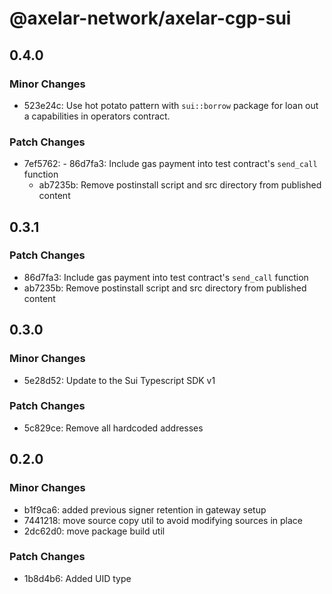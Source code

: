 # @axelar-network/axelar-cgp-sui

## 0.4.0

### Minor Changes

-   523e24c: Use hot potato pattern with `sui::borrow` package for loan out a capabilities in operators contract.

### Patch Changes

-   7ef5762: - 86d7fa3: Include gas payment into test contract's `send_call` function
    -   ab7235b: Remove postinstall script and src directory from published content

## 0.3.1

### Patch Changes

-   86d7fa3: Include gas payment into test contract's `send_call` function
-   ab7235b: Remove postinstall script and src directory from published content

## 0.3.0

### Minor Changes

-   5e28d52: Update to the Sui Typescript SDK v1

### Patch Changes

-   5c829ce: Remove all hardcoded addresses

## 0.2.0

### Minor Changes

-   b1f9ca6: added previous signer retention in gateway setup
-   7441218: move source copy util to avoid modifying sources in place
-   2dc62d0: move package build util

### Patch Changes

-   1b8d4b6: Added UID type
